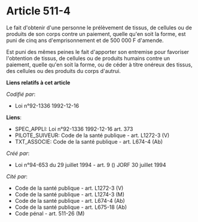 # Article 511-4

Le fait d'obtenir d'une personne le prélèvement de tissus, de cellules ou de produits de son corps contre un paiement, quelle
qu'en soit la forme, est puni de cinq ans d'emprisonnement et de 500 000 F d'amende.

Est puni des mêmes peines le fait d'apporter son entremise pour favoriser l'obtention de tissus, de cellules ou de produits
humains contre un paiement, quelle qu'en soit la forme, ou de céder à titre onéreux des tissus, des cellules ou des produits
du corps d'autrui.

**Liens relatifs à cet article**

_Codifié par_:

  - Loi n°92-1336 1992-12-16

**Liens**:

  - SPEC_APPLI: Loi n°92-1336 1992-12-16 art. 373
  - PILOTE_SUIVEUR: Code de la santé publique - art. L1272-3 (V)
  - TXT_ASSOCIE: Code de la santé publique - art. L674-4 (Ab)

_Créé par_:

  - Loi n°94-653 du 29 juillet 1994 - art. 9 () JORF 30 juillet 1994

_Cité par_:

  - Code de la santé publique - art. L1272-3 (V)
  - Code de la santé publique - art. L1274-3 (M)
  - Code de la santé publique - art. L674-4 (Ab)
  - Code de la santé publique - art. L675-18 (Ab)
  - Code pénal - art. 511-26 (M)
